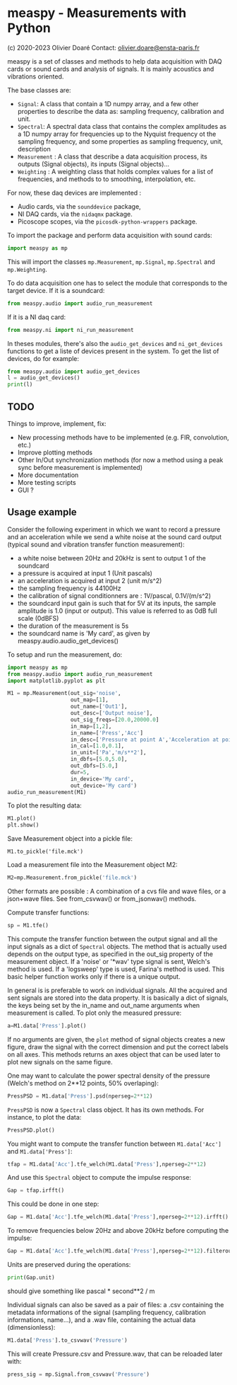 # measpy - Measurements with Python
(c) 2020-2023 Olivier Doaré
Contact: olivier.doare@ensta-paris.fr

measpy is a set of classes and methods to help data acquisition with DAQ cards or sound cards and analysis of signals. It is mainly acoustics and vibrations oriented.

The base classes are:
- ```Signal```: A class that contain a 1D numpy array, and a few other properties to describe the data as: sampling frequency, calibration and unit.
- ```Spectral```: A spectral data class that contains the complex amplitudes as a 1D numpy array for frequencies up to the Nyquist frequency ot the sampling frequency, and some properties as sampling frequency, unit, description
- ```Measurement``` : A class that describe a data acquisition process, its outputs (Signal objects), its inputs (Signal objects)...
- ```Weighting``` : A weighting class that holds complex values for a list of frequencies, and methods to to smoothing, interpolation, etc.

For now, these daq devices are implemented :
- Audio cards, via the ```sounddevice``` package,
- NI DAQ cards, via the ```nidaqmx``` package.
- Picoscope scopes, via the ```picosdk-python-wrappers``` package.
    
To import the package and perform data acquisition with sound cards:
```python
import measpy as mp
```
This will import the classes ```mp.Measurement```, ```mp.Signal```, ```mp.Spectral``` and ```mp.Weighting```.

To do data acquisition one has to select the module that corresponds to the target device. If it is a soundcard:
```python
from measpy.audio import audio_run_measurement
```
If it is a NI daq card:
```python
from measpy.ni import ni_run_measurement
```

In theses modules, there's also the ```audio_get_devices``` and ```ni_get_devices``` functions to get a liste of devices present in the system. To get the list of devices, do for example:

```python
from measpy.audio import audio_get_devices
l = audio_get_devices()
print(l)
```

## TODO

Things to improve, implement, fix:
- New processing methods have to be implemented (e.g. FIR, convolution, etc.)
- Improve plotting methods
- Other In/Out synchronization methods (for now a method using a peak sync before measurement is implemented)
- More documentation
- More testing scripts
- GUI ?

## Usage example

Consider the following experiment in which we want to record a pressure and an acceleration while we send a white noise at the sound card output (typical sound and vibration transfer function measurement):
- a white noise between 20Hz and 20kHz is sent to output 1 of the soundcard
- a pressure is acquired at input 1 (Unit pascals)
- an acceleration is acquired at input 2 (unit m/s^2)
- the sampling frequency is 44100Hz
- the calibration of signal conditionners are : 1V/pascal, 0.1V/(m/s^2)
- the soundcard input gain is such that for 5V at its inputs, the sample amplitude is 1.0 (input or output). This value is referred to as 0dB full scale (0dBFS)
- the duration of the measurement is 5s
- the soundcard name is 'My card', as given by measpy.audio.audio_get_devices()

To setup and run the measurement, do:
```python
import measpy as mp
from measpy.audio import audio_run_measurement
import matplotlib.pyplot as plt

M1 = mp.Measurement(out_sig='noise',
                    out_map=[1],
                    out_name=['Out1'],
                    out_desc=['Output noise'],
                    out_sig_freqs=[20.0,20000.0]
                    in_map=[1,2],
                    in_name=['Press','Acc']
                    in_desc=['Pressure at point A','Acceleration at point B'],
                    in_cal=[1.0,0.1],
                    in_unit=['Pa','m/s**2'],
                    in_dbfs=[5.0,5.0],
                    out_dbfs=[5.0,]
                    dur=5,
                    in_device='My card',
                    out_device='My card')
audio_run_measurement(M1)
```

To plot the resulting data:
```python
M1.plot()
plt.show()
```

Save Measurement object into a pickle file:
```
M1.to_pickle('file.mck')
```

Load a measurement file into the Measurement object M2:
```python
M2=mp.Measurement.from_pickle('file.mck')
```
Other formats are possible : A combination of a cvs file and wave files, or a json+wave files. See from_csvwav() or from_jsonwav() methods.

Compute transfer functions:
```python
sp = M1.tfe()
```
This compute the transfer function between the output signal and all the input signals as a dict of ```Spectral``` objects. The method that is actually used depends on the output type, as specified in the out_sig property of the measurement object. If a 'noise' or '*wav' type signal is sent, Welch's method is used. If a 'logsweep' type is used, Farina's method is used. This basic helper function works only if there is a unique output.

In general is is preferable to work on individual signals. All the acquired and sent signals are stored into the data property. It is basically a dict of signals, the keys being set by the in_name and out_name arguments when measurement is called. To plot only the measured pressure:
```python
a=M1.data['Press'].plot()
```
If no arguments are given, the ```plot``` method of signal objects creates a new figure, draw the signal with the correct dimension and put the correct labels on all axes. This methods returns an axes object that can be used later to plot new signals on the same figure.

One may want to calculate the power spectral density of the pressure (Welch's method on 2**12 points, 50% overlaping):
```python
PressPSD = M1.data['Press'].psd(nperseg=2**12)
```

```PressPSD``` is now a ```Spectral``` class object. It has its own methods. For instance, to plot the data:
```python
PressPSD.plot()
```

You might want to compute the transfer function between ```M1.data['Acc']``` and ```M1.data['Press']```:
```python
tfap = M1.data['Acc'].tfe_welch(M1.data['Press'],nperseg=2**12)
```

And use this ```Spectral``` object to compute the impulse response:
```python
Gap = tfap.irfft()
```

This could be done in one step:
```python
Gap = M1.data['Acc'].tfe_welch(M1.data['Press'],nperseg=2**12).irfft()
```

To remove frequencies below 20Hz and above 20kHz before computing the impulse:
```python
Gap = M1.data['Acc'].tfe_welch(M1.data['Press'],nperseg=2**12).filterout([20,20000]).irfft()
```

Units are preserved during the operations:
```python
print(Gap.unit)
```
should give something like pascal * second**2 / m

Individual signals can also be saved as a pair of files: a .csv containing the metadata informations of the signal (sampling frequency, calibration informations, name...), and a .wav file, containing the actual data (dimensionless):
```python
M1.data['Press'].to_csvwav('Pressure')
```
This will create Pressure.csv and Pressure.wav, that can be reloaded later with:
```python
press_sig = mp.Signal.from_csvwav('Pressure')
```
